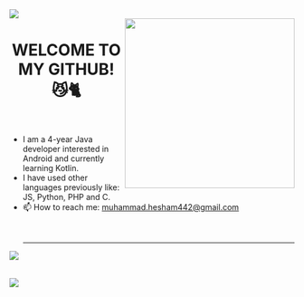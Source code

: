 <img src = "https://camo.githubusercontent.com/5346f5a9b63e9e93ff8265ebb05eeda7fc03e48dfe766ba177c788e5c65c6c86/68747470733a2f2f312e62702e626c6f6773706f742e636f6d2f2d37413457796e774c734d772f58624270435847386648492f41414141414141414d74342f754f613162704c736b5967727747626c6c6853753253446a5f4d69673853584a51434c63424741735948512f73313630302f323030305f36303070782e676966" >
<br>
<img align = "right" width = "300" src = "https://cdn.dribbble.com/users/1603428/screenshots/4158705/mob-dev.gif">
<h1 align="center">WELCOME TO MY GITHUB! 😼🐈</h1>
<br>

<!--
**muhammadzkralla/muhammadzkralla** is a ✨ _special_ ✨ repository because its `README.md` (this file) appears on your GitHub profile.

Here are some ideas to get you started:

-->

- I am a 4-year Java developer interested in Android and currently learning Kotlin.
- I have used other languages previously like: JS, Python, PHP and C.
- 📫 How to reach me: muhammad.hesham442@gmail.com <br> <br> <br> <hr>


<img align = "left" src="https://github-readme-stats.vercel.app/api?username=muhammadzkralla&count_private=true&theme=gruvbox&include_all_commits=true"/>
 
 <br><br>

<img align = "left" src="https://streak-stats.demolab.com/?user=muhammadzkralla&theme=radical"/>

 
 
